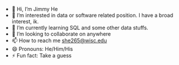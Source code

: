 - 👋 Hi, I’m Jimmy He
- 👀 I’m interested in data or software related position. I have a broad interest, ik.
- 🌱 I’m currently learning SQL and some other data stuffs.
- 💞️ I’m looking to collaborate on anywhere
- 📫 How to reach me she265@wisc.edu
- 😄 Pronouns: He/Him/His
- ⚡ Fun fact: Take a guess

<!---
JimmyHe05/JimmyHe05 is a ✨ special ✨ repository because its `README.md` (this file) appears on your GitHub profile.
You can click the Preview link to take a look at your changes.
--->
